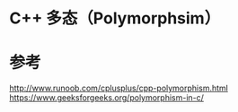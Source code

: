 # C++ 多态（Polymorphsim）




# 参考

http://www.runoob.com/cplusplus/cpp-polymorphism.html
https://www.geeksforgeeks.org/polymorphism-in-c/
